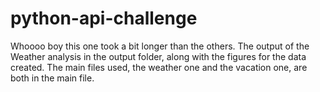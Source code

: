 # python-api-challenge
Whoooo boy this one took a bit longer than the others.
The output of the Weather analysis in the output folder, along with the figures for the data created.
The main files used, the weather one and the vacation one, are both in the main file.
